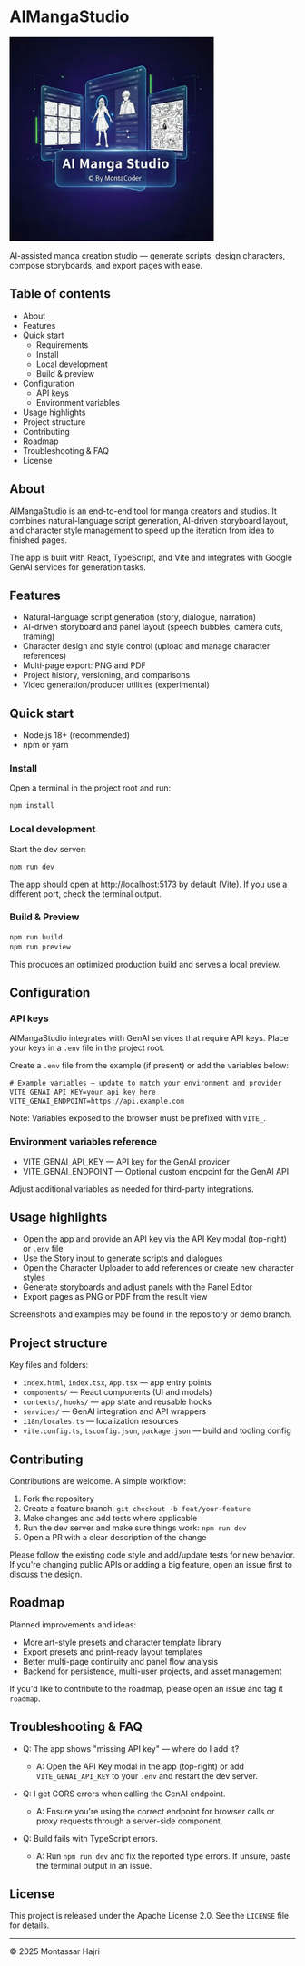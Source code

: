# AIMangaStudio

<img src="./og.webp" alt="og image" width="360" />

AI-assisted manga creation studio — generate scripts, design characters, compose storyboards, and export pages with ease.

## Table of contents

- About
- Features
- Quick start
	- Requirements
	- Install
	- Local development
	- Build & preview
- Configuration
	- API keys
	- Environment variables
- Usage highlights
- Project structure
- Contributing
- Roadmap
- Troubleshooting & FAQ
- License

## About

AIMangaStudio is an end-to-end tool for manga creators and studios. It combines natural-language script generation, AI-driven storyboard layout, and character style management to speed up the iteration from idea to finished pages.

The app is built with React, TypeScript, and Vite and integrates with Google GenAI services for generation tasks.

## Features

- Natural-language script generation (story, dialogue, narration)
- AI-driven storyboard and panel layout (speech bubbles, camera cuts, framing)
- Character design and style control (upload and manage character references)
- Multi-page export: PNG and PDF
- Project history, versioning, and comparisons
- Video generation/producer utilities (experimental)

## Quick start



- Node.js 18+ (recommended)
- npm or yarn

### Install

Open a terminal in the project root and run:

```bash
npm install
```

### Local development

Start the dev server:

```bash
npm run dev
```

The app should open at http://localhost:5173 by default (Vite). If you use a different port, check the terminal output.

### Build & Preview

```bash
npm run build
npm run preview
```

This produces an optimized production build and serves a local preview.

## Configuration

### API keys

AIMangaStudio integrates with GenAI services that require API keys. Place your keys in a `.env` file in the project root.

Create a `.env` file from the example (if present) or add the variables below:

```env
# Example variables — update to match your environment and provider
VITE_GENAI_API_KEY=your_api_key_here
VITE_GENAI_ENDPOINT=https://api.example.com
```

Note: Variables exposed to the browser must be prefixed with `VITE_`.

### Environment variables reference

- VITE_GENAI_API_KEY — API key for the GenAI provider
- VITE_GENAI_ENDPOINT — Optional custom endpoint for the GenAI API

Adjust additional variables as needed for third-party integrations.

## Usage highlights

- Open the app and provide an API key via the API Key modal (top-right) or `.env` file
- Use the Story input to generate scripts and dialogues
- Open the Character Uploader to add references or create new character styles
- Generate storyboards and adjust panels with the Panel Editor
- Export pages as PNG or PDF from the result view

Screenshots and examples may be found in the repository or demo branch.

## Project structure

Key files and folders:

- `index.html`, `index.tsx`, `App.tsx` — app entry points
- `components/` — React components (UI and modals)
- `contexts/`, `hooks/` — app state and reusable hooks
- `services/` — GenAI integration and API wrappers
- `i18n/locales.ts` — localization resources
- `vite.config.ts`, `tsconfig.json`, `package.json` — build and tooling config

## Contributing

Contributions are welcome. A simple workflow:

1. Fork the repository
2. Create a feature branch: `git checkout -b feat/your-feature`
3. Make changes and add tests where applicable
4. Run the dev server and make sure things work: `npm run dev`
5. Open a PR with a clear description of the change

Please follow the existing code style and add/update tests for new behavior. If you're changing public APIs or adding a big feature, open an issue first to discuss the design.

## Roadmap

Planned improvements and ideas:

- More art-style presets and character template library
- Export presets and print-ready layout templates
- Better multi-page continuity and panel flow analysis
- Backend for persistence, multi-user projects, and asset management

If you'd like to contribute to the roadmap, please open an issue and tag it `roadmap`.

## Troubleshooting & FAQ

- Q: The app shows "missing API key" — where do I add it?
	- A: Open the API Key modal in the app (top-right) or add `VITE_GENAI_API_KEY` to your `.env` and restart the dev server.

- Q: I get CORS errors when calling the GenAI endpoint.
	- A: Ensure you're using the correct endpoint for browser calls or proxy requests through a server-side component.

- Q: Build fails with TypeScript errors.
	- A: Run `npm run dev` and fix the reported type errors. If unsure, paste the terminal output in an issue.

## License

This project is released under the Apache License 2.0. See the `LICENSE` file for details.
 
---

© 2025 Montassar Hajri







